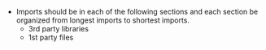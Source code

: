  - Imports should be in each of the following sections and each section be organized from longest imports to shortest imports.
   - 3rd party libraries
   - 1st party files
